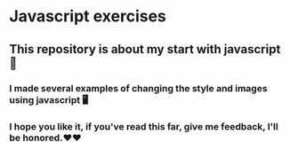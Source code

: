 # Javascript exercises

## This repository is about my start with javascript 🏫

### I made several examples of changing the style and images using javascript 🖥️

### I hope you like it, if you've read this far, give me feedback, I'll be honored.❤️❤️


